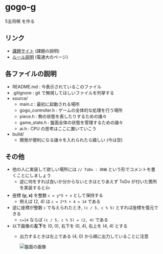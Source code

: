 # gogo-g
5五将棋 を作る

## リンク
- [課題サイト](https://sites.google.com/site/isutbe2020/%E3%82%B0%E3%83%AB%E3%83%BC%E3%83%97%E8%AA%B2%E9%A1%8C/%E3%82%B0%E3%83%AB%E3%83%BC%E3%83%97%E8%AA%B2%E9%A1%8C2?authuser=0) (課題の説明)
- [ルール説明](http://minerva.cs.uec.ac.jp/cgi-bin/uec55shogi/wiki.cgi?page=5%B8%DE%BE%AD%B4%FD%A4%CE%A5%EB%A1%BC%A5%EB) (電通大のページ)

## 各ファイルの説明
- README.md : 今表示されているこのファイル
- .gitignore : git で無視してほしいファイルを列挙する
- source/
  - main.c  : 最初に起動される場所
  - gogo_controller.h : ゲームの全体的な処理を行う場所
  - piece.h : 駒の状態を表したりするための諸々
  - game_state.h : 盤面全体の状態を管理するための諸々
  - ai.h : CPU の思考はここに置いていこう
- build/
  - 開発が便利になる諸々を入れられたら嬉しい (今は空)

## その他
- 他の人に実装して欲しい場所には `// ToDo : 詳細` という形でコメントを書くことにしましょう
  - 逆に何をすれば良いか分からないときはとりあえず ToDo が付いた箇所を実装すると👍
- 座標 **(y, x)** を整数 `c = y*5 + x` として保持する
  - 例えば (2, 4) は `c = 2*5 + 4 = 14` である
- 逆に座標が整数 `c` で与えられたとき, `(c / 5, c % 5)` とすれば座標を復元できる
  - `c=14` ならば `(c / 5, c % 5) = (2, 4)` である
- 以下画像の**左下**を (0, 0), 右下を (0, 4), 右上を (4, 4) とする
  - 出力するときは左上である (4, 0) から順に出力していることに注意

    ![盤面の画像](http://minerva.cs.uec.ac.jp/cgi-bin/uec55shogi/wiki.cgi?page=5%B8%DE%BE%AD%B4%FD%A4%CE%A5%EB%A1%BC%A5%EB&file=syokihaiti%2Ejpg&action=ATTACH)